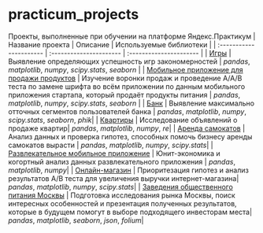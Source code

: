 # practicum_projects
Проекты, выполненные при обучении на платформе Яндекс.Практикум
| Название проекта | Описание | Используемые библиотеки | 
| :---------------------- | :---------------------- | :---------------------- |
| [Игры](games_project) | Выявление определяющих успешность игр закономерностей | *pandas*, *matplotlib*, *numpy*, *scipy.stats*, *seaborn* |
| [Мобильное приложение для продажи продуктов](mobile_app_project) | Изучение воронки продаж и проведение A/A/B теста по замене шрифта во всём приложении по данным мобильного приложения стартапа, который продаёт продукты питания | *pandas*, *matplotlib*, *numpy*, *scipy.stats*, *seaborn* |
| [Банк](bank_project) | Выявление максимально отточных сегментов пользователей банка | *pandas*, *matplotlib*, *numpy*, *scipy.stats*, *seaborn*, *phik*|
| [Квартиры](apartments_project) | Исследование объявлений о продаже квартир| *pandas*, *matplotlib*, *numpy*, *re*|
| [Аренда самокатов](scooter_project) | Анализ данных и проверка гипотез, способных помочь бизнесу аренды самокатов вырасти | *pandas*, *matplotlib*, *numpy*, *scipy.stats*|
| [Развлекательное мобильное приложение](entertainment_app_project) | Юнит-экономика и когортный анализ данных развлекательного приложения | *pandas*, *matplotlib*, *numpy*|
| [Онлайн-магазин](online_store_project) | Приоритезация гипотез и анализ результатов A/B теста для увеличения выручки интернет-магазина| *pandas*, *matplotlib*, *numpy*, *scipy.stats*|
| [Заведения общественного питания Москвы](catering_project) | Подготовка исследования рынка Москвы, поиск интересных особенностей и презентация полученных результатов, которые в будущем помогут в выборе подходящего инвесторам места| *pandas*, *matplotlib*, *seaborn*, *json*, *folium*|
